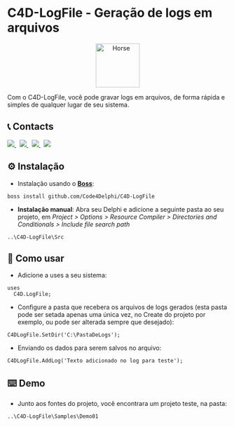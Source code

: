 #  C4D-LogFile - Geração de logs em arquivos
<p align="center">
  <a href="https://github.com/Code4Delphi/Code4D-Wizard/blob/master/Img/C4D-Logo.png">
    <img alt="Horse" height="100" src="https://github.com/Code4Delphi/Code4D-Wizard/blob/master/Img/c4d-logo-100x100.png">
  </a>  
</p>
Com o C4D-LogFile, você pode gravar logs em arquivos, de forma rápida e simples de qualquer lugar de seu sistema. 



## 📞 Contacts

<p align="left">
  <a href="https://t.me/Code4DelphiDevs" target="_blank">
    <img src="https://img.shields.io/badge/Telegram:-Join%20Channel-blue?logo=telegram">
  </a> 
  &nbsp;
  <a href="mailto:contato@code4delphi.com.br" target="_blank">
    <img src="https://img.shields.io/badge/E--mail-contato%40code4delphi.com.br-yellowgreen?logo=maildotru&logoColor=yellowgreen">
  </a>
   &nbsp;
  <a href="https://go.hotmart.com/U81331747Y?dp=1" target="_blank">
    <img src="https://img.shields.io/badge/Course:-Open%20Tools%20API-F00?logo=delphi">
  </a> 
   &nbsp;
  <a href="https://www.youtube.com/@code4delphi" target="_blank">
    <img src="https://img.shields.io/badge/YouTube:-Join%20Channel-red?logo=youtube&logoColor=red">
  </a> 
</p>



## ⚙️ Instalação

* Instalação usando o [**Boss**](https://github.com/HashLoad/boss):

```
boss install github.com/Code4Delphi/C4D-LogFile
```

* **Instalação manual**: Abra seu Delphi e adicione a seguinte pasta ao seu projeto, em *Project > Options > Resource Compiler > Directories and Conditionals > Include file search path*

```
..\C4D-LogFile\Src
```



## 🚀 Como usar
* Adicione a uses a seu sistema:
```
uses
  C4D.LogFile;
```

* Configure a pasta que recebera os arquivos de logs gerados (esta pasta pode ser setada apenas uma única vez, no Create do projeto por exemplo, ou pode ser alterada sempre que desejado):
```
C4DLogFile.SetDir('C:\PastaDeLogs');
```

* Enviando os dados para serem salvos no arquivo:
```
C4DLogFile.AddLog('Texto adicionado no log para teste');
```


## ⌨️ Demo
* Junto aos fontes do projeto, você encontrara um projeto teste, na pasta:
```
..\C4D-LogFile\Samples\Demo01
```


